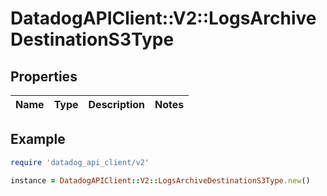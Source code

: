 # DatadogAPIClient::V2::LogsArchiveDestinationS3Type

## Properties

| Name | Type | Description | Notes |
| ---- | ---- | ----------- | ----- |

## Example

```ruby
require 'datadog_api_client/v2'

instance = DatadogAPIClient::V2::LogsArchiveDestinationS3Type.new()
```
